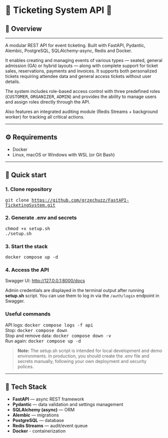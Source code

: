 # 🎫 Ticketing System API 🎫
## 📝 Overview
***
A modular REST API for event ticketing. Built with FastAPI, Pydantic, Alembic, PostgreSQL, SQLAlchemy-async, Redis and Docker.

It enables creating and managing events of various types — seated, general admission (GA) or hybrid layouts — along with complete support for ticket sales, reservations, payments and invoices. It supports both personalized tickets requiring attendee data and general access tickets without user details.

The system includes role-based access control with three predefined roles (<kbd>CUSTOMER</kbd>, <kbd>ORGANIZER</kbd>, <kbd>ADMIN</kbd>) and provides the ability to manage users and assign roles directly through the API.

Also features an integrated auditing module (Redis Streams + background worker) for tracking all critical actions.
***
## ⚙️ Requirements
* Docker
* Linux, macOS or Windows with WSL (or Git Bash)
***
## 🚀 Quick start
### 1. Clone repository
<kbd>git clone https://github.com/grzechuzz/FastAPI-TicketingSystem.git</kbd>
### 2. Generate .env and secrets
<kbd>chmod +x setup.sh</kbd>\
<kbd>./setup.sh</kbd>
### 3. Start the stack
<kbd>docker compose up -d</kbd>
### 4. Access the API
Swagger UI: http://127.0.0.1:8000/docs 

Admin credentials are displayed in the terminal output after running **setup.sh** script. You can use them to log in via the `/auth/login` endpoint in Swagger.
### Useful commands
API logs: <kbd>docker compose logs -f api</kbd>\
Stop: <kbd>docker compose down</kbd>\
Stop and remove data: <kbd>docker compose down -v</kbd>\
Run again: <kbd>docker compose up -d</kbd>
> **Note:** The setup.sh script is intended for local development and demo environments.
> In production, you should create the .env file and secrets manually, following your own deployment and security polices.
***
## 🧠 Tech Stack
* **FastAPI** — async REST framework
* **Pydantic** — data validation and settings management  
* **SQLAlchemy (async)** — ORM  
* **Alembic** — migrations  
* **PostgreSQL** — database  
* **Redis Streams** — audit/event queue  
* **Docker** - containerization
